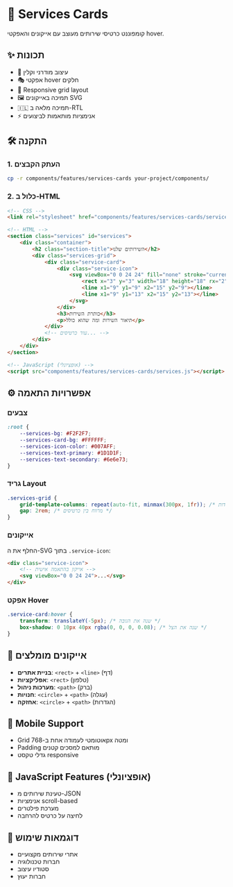 # 🎯 Services Cards

קומפוננט כרטיסי שירותים מעוצב עם אייקונים והאפקטי hover.

## ✨ תכונות
- 🎨 עיצוב מודרני וקלין
- 🎭 אפקטי hover חלקים
- 📱 Responsive grid layout
- 🖼️ תמיכה באייקונים SVG
- 🇮🇱 תמיכה מלאה ב-RTL
- ⚡ אנימציות מותאמות לביצועים

## 🛠️ התקנה

### 1. העתק הקבצים
```bash
cp -r components/features/services-cards your-project/components/
```

### 2. כלול ב-HTML
```html
<!-- CSS -->
<link rel="stylesheet" href="components/features/services-cards/services.css">

<!-- HTML -->
<section class="services" id="services">
    <div class="container">
        <h2 class="section-title">השירותים שלנו</h2>
        <div class="services-grid">
            <div class="service-card">
                <div class="service-icon">
                    <svg viewBox="0 0 24 24" fill="none" stroke="currentColor" stroke-width="2">
                        <rect x="3" y="3" width="18" height="18" rx="2" ry="2"></rect>
                        <line x1="9" y1="9" x2="15" y2="9"></line>
                        <line x1="9" y1="13" x2="15" y2="13"></line>
                    </svg>
                </div>
                <h3>כותרת השירות</h3>
                <p>תיאור השירות ומה שהוא כולל</p>
            </div>
            <!-- עוד כרטיסים... -->
        </div>
    </div>
</section>

<!-- JavaScript (אופציונלי) -->
<script src="components/features/services-cards/services.js"></script>
```

## ⚙️ אפשרויות התאמה

### צבעים
```css
:root {
    --services-bg: #F2F2F7;
    --services-card-bg: #FFFFFF;
    --services-icon-color: #007AFF;
    --services-text-primary: #1D1D1F;
    --services-text-secondary: #6e6e73;
}
```

### גריד Layout
```css
.services-grid {
    grid-template-columns: repeat(auto-fit, minmax(300px, 1fr)); /* מספר עמודות */
    gap: 2rem; /* מרווח בין כרטיסים */
}
```

### אייקונים
החלף את ה-SVG בתוך `.service-icon`:
```html
<div class="service-icon">
    <!-- אייקון בהתאמה אישית -->
    <svg viewBox="0 0 24 24">...</svg>
</div>
```

### אפקט Hover
```css
.service-card:hover {
    transform: translateY(-5px); /* שנה את הגובה */
    box-shadow: 0 10px 40px rgba(0, 0, 0, 0.08); /* שנה את הצל */
}
```

## 🎨 אייקונים מומלצים
- **בניית אתרים**: `<rect>` + `<line>` (דף)
- **אפליקציות**: `<rect>` (טלפון)
- **מערכות ניהול**: `<path>` (ברק)
- **חנויות**: `<circle>` + `<path>` (עגלה)
- **אחזקה**: `<circle>` + `<path>` (הגדרות)

## 📱 Mobile Support
- Grid אוטומטי לעמודה אחת ב-768px ומטה
- Padding מותאם למסכים קטנים
- גדלי טקסט responsive

## 🚀 JavaScript Features (אופציונלי)
- טעינת שירותים מ-JSON
- אנימציות scroll-based
- מערכת פילטרים
- לחיצה על כרטיס להרחבה

## 🎯 דוגמאות שימוש
- אתרי שירותים מקצועיים
- חברות טכנולוגיה
- סטודיו עיצוב
- חברות יעוץ